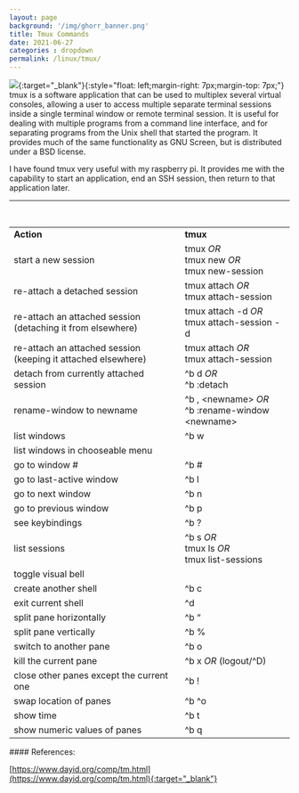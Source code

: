 ```yaml
---
layout: page
background: '/img/ghorr_banner.png'
title: Tmux Commands
date: 2021-06-27
categories : dropdown
permalink: /linux/tmux/
---
```


[![](../../img/linux/tmux-sm.png)](../../img/linux/tmux.png){:target="_blank"}{:style="float: left;margin-right: 7px;margin-top: 7px;"} tmux is a software application that can be used to multiplex several virtual consoles, allowing a user to access multiple separate terminal sessions inside a single terminal window or remote terminal session.  It is useful for dealing with multiple programs from a command line interface, and for separating programs from the Unix shell that started the program.  It provides much of the same functionality as GNU Screen, but is distributed under a BSD license.

I have found tmux very useful with my raspberry pi.  It provides me with the capability to start an application, end an SSH session, then return to that application later.

____________________________________
<p></p>

<p>&nbsp;</p>
<style type="text/css"><!--
TD P { margin-bottom: 0in; }P { margin-bottom: 0.08in; }
--></style>
<table width="100%" cellspacing="0" cellpadding="2">
<colgroup>
<col width="155*" />
<col width="101*" /> </colgroup>
<tbody>
<tr>
<td width="61%"><strong>Action</strong></td>
<td width="39%"><strong>tmux</strong></td>
</tr>
<tr>
<td width="61%">start a new session</td>
<td width="39%">tmux <em>OR</em><br />
tmux new <em>OR</em><br />
tmux new-session</td>
</tr>
<tr>
<td width="61%">re-attach a detached session</td>
<td width="39%">tmux attach <em>OR</em><br />
tmux attach-session</td>
</tr>
<tr>
<td width="61%">re-attach an attached session (detaching it from elsewhere)</td>
<td width="39%">tmux attach -d <em>OR</em><br />
tmux attach-session -d</td>
</tr>
<tr>
<td width="61%">re-attach an attached session (keeping it attached elsewhere)</td>
<td width="39%">tmux attach <em>OR</em><br />
tmux attach-session</td>
</tr>
<tr>
<td width="61%">detach from currently attached session</td>
<td width="39%">^b d <em>OR</em><br />
^b :detach</td>
</tr>
<tr>
<td width="61%">rename-window to newname</td>
<td width="39%">^b , &lt;newname&gt; <em>OR</em><br />
^b :rename-window &lt;newname&gt;</td>
</tr>
<tr>
<td width="61%">list windows</td>
<td width="39%">^b w</td>
</tr>
<tr>
<td width="61%">list windows in chooseable menu</td>
<td width="39%"></td>
</tr>
<tr>
<td width="61%">go to window #</td>
<td width="39%">^b #</td>
</tr>
<tr>
<td width="61%">go to last-active window</td>
<td width="39%">^b l</td>
</tr>
<tr>
<td width="61%">go to next window</td>
<td width="39%">^b n</td>
</tr>
<tr>
<td width="61%">go to previous window</td>
<td width="39%">^b p</td>
</tr>
<tr>
<td width="61%">see keybindings</td>
<td width="39%">^b ?</td>
</tr>
<tr>
<td width="61%">list sessions</td>
<td width="39%">^b s <em>OR</em><br />
tmux ls <em>OR</em><br />
tmux list-sessions</td>
</tr>
<tr>
<td width="61%">toggle visual bell</td>
<td width="39%"></td>
</tr>
<tr>
<td width="61%">create another shell</td>
<td width="39%">^b c</td>
</tr>
<tr>
<td width="61%">exit current shell</td>
<td width="39%">^d</td>
</tr>
<tr>
<td width="61%">split pane horizontally</td>
<td width="39%">^b &#8220;</td>
</tr>
<tr>
<td width="61%">split pane vertically</td>
<td width="39%">^b %</td>
</tr>
<tr>
<td width="61%">switch to another pane</td>
<td width="39%">^b o</td>
</tr>
<tr>
<td width="61%">kill the current pane</td>
<td width="39%">^b x <em>OR</em> (logout/^D)</td>
</tr>
<tr>
<td width="61%">close other panes except the current one</td>
<td width="39%">^b !</td>
</tr>
<tr>
<td width="61%">swap location of panes</td>
<td width="39%">^b ^o</td>
</tr>
<tr>
<td width="61%">show time</td>
<td width="39%">^b t</td>
</tr>
<tr>
<td width="61%">show numeric values of panes</td>
<td width="39%">^b q</td>
</tr>
</tbody>
</table>

<p></p>
#### References:

[https://www.dayid.org/comp/tm.html](https://www.dayid.org/comp/tm.html){:target="_blank"}
